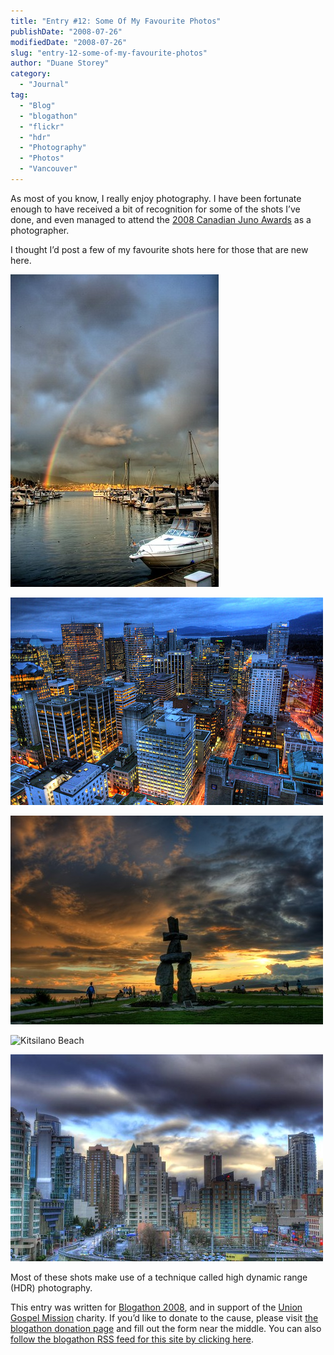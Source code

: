 ```yaml
---
title: "Entry #12: Some Of My Favourite Photos"
publishDate: "2008-07-26"
modifiedDate: "2008-07-26"
slug: "entry-12-some-of-my-favourite-photos"
author: "Duane Storey"
category:
  - "Journal"
tag:
  - "Blog"
  - "blogathon"
  - "flickr"
  - "hdr"
  - "Photography"
  - "Photos"
  - "Vancouver"
---
```


As most of you know, I really enjoy photography. I have been fortunate enough to have received a bit of recognition for some of the shots I’ve done, and even managed to attend the [2008 Canadian Juno Awards](http://www.migratorynerd.com/2008-juno-awards) as a photographer.

I thought I’d post a few of my favourite shots here for those that are new here.

![Vancouver Lights](_images/entry-12-some-of-my-favourite-photos-1.jpg)

![Vancouver From Above](_images/entry-12-some-of-my-favourite-photos-2.jpg)

![Vancouver Inuqshuk](_images/entry-12-some-of-my-favourite-photos-3.jpg)

![Kitsilano Beach](http://farm1.static.flickr.com/126/369458022_dfa8a474b4.jpg?v=0)

![Apartment View](_images/entry-12-some-of-my-favourite-photos-5.jpg)

Most of these shots make use of a technique called high dynamic range (HDR) photography.

This entry was written for [Blogathon 2008](http://www.migratorynerd.com/tag/blogathon), and in support of the [Union Gospel Mission](http://ugm.ca) charity. If you’d like to donate to the cause, please visit [the blogathon donation page](http://miss604.com/blogathon) and fill out the form near the middle. You can also [follow the blogathon RSS feed for this site by clicking here](http://www.migratorynerd.com/tag/blogathon/feed).